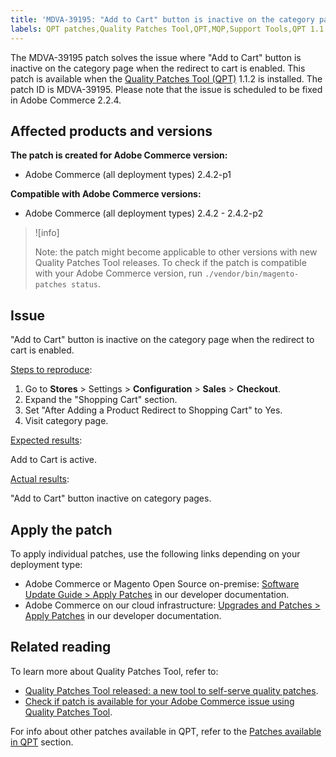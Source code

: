 ```yaml
---
title: 'MDVA-39195: "Add to Cart" button is inactive on the category page when the redirect to cart is enabled'
labels: QPT patches,Quality Patches Tool,QPT,MQP,Support Tools,QPT 1.1.2,Magento,Adobe Commerce,on-premise,cloud infrastructure,Add to Cart,redirect,inactive,category page,redirect,2.4.2,2.4.2-p1,2.4.2-p2
---
```


The MDVA-39195 patch solves the issue where "Add to Cart" button is inactive on the category page when the redirect to cart is enabled. This patch is available when the [Quality Patches Tool (QPT)](https://support.magento.com/hc/en-us/articles/360047139492) 1.1.2 is installed. The patch ID is MDVA-39195. Please note that the issue is scheduled to be fixed in Adobe Commerce 2.2.4.

## Affected products and versions

**The patch is created for Adobe Commerce version:**

* Adobe Commerce (all deployment types) 2.4.2-p1

**Compatible with Adobe Commerce versions:**

* Adobe Commerce (all deployment types) 2.4.2 - 2.4.2-p2

>![info]
>
>Note: the patch might become applicable to other versions with new Quality Patches Tool releases. To check if the patch is compatible with your Adobe Commerce version, run `./vendor/bin/magento-patches status`.

## Issue

"Add to Cart" button is inactive on the category page when the redirect to cart is enabled.

<ins>Steps to reproduce</ins>:

1. Go to **Stores** > Settings > **Configuration** > **Sales** > **Checkout**.
1. Expand the "Shopping Cart" section.
1. Set "After Adding a Product Redirect to Shopping Cart" to Yes.
1. Visit category page.

<ins>Expected results</ins>:

Add to Cart is active.

<ins>Actual results</ins>:

"Add to Cart" button inactive on category pages.

## Apply the patch

To apply individual patches, use the following links depending on your deployment type:	 

* Adobe Commerce or Magento Open Source on-premise: [Software Update Guide > Apply Patches](https://devdocs.magento.com/guides/v2.4/comp-mgr/patching/mqp.html) in our developer documentation.
* Adobe Commerce on our cloud infrastructure: [Upgrades and Patches > Apply Patches](https://devdocs.magento.com/cloud/project/project-patch.html) in our developer documentation.

## Related reading

To learn more about Quality Patches Tool, refer to:

* [Quality Patches Tool released: a new tool to self-serve quality patches](https://support.magento.com/hc/en-us/articles/360047139492).
* [Check if patch is available for your Adobe Commerce issue using Quality Patches Tool](https://support.magento.com/hc/en-us/articles/360047125252).

For info about other patches available in QPT, refer to the [Patches available in QPT](https://support.magento.com/hc/en-us/sections/360010506631-Patches-available-in-MQP-tool-) section.
